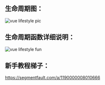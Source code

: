 ## 生命周期图：
![vue lifestyle pic](https://segmentfault.com/img/bVEo3w?w=1200&h=2800 "生命周期图")
## 生命周期函数详细说明：
![vue lifestyle fun](https://segmentfault.com/img/bVEs9x?w=847&h=572 "生命周期函数详细")
## 新手教程梯子：
https://segmentfault.com/a/1190000008010666      